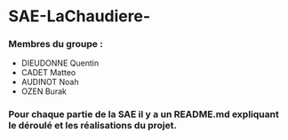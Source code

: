 # SAE-LaChaudiere-

### Membres du groupe : 
- DIEUDONNE Quentin
- CADET Matteo
- AUDINOT Noah
- OZEN Burak


### Pour chaque partie de la SAE il y a un README.md expliquant le déroulé et les réalisations du projet.
